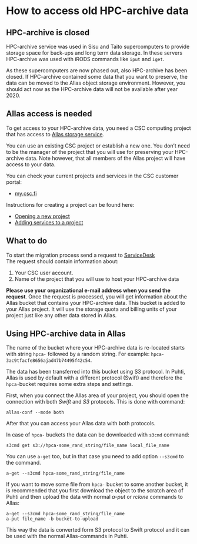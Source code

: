 # How to access old HPC-archive data


## HPC-archive is closed

HPC-archive service was used in Sisu and Taito supercomputers to provide storage space for back-ups and long term data storage.
In these servers HPC-archive was used with iRODS commands like `iput` and `iget`.

As these supercomputers are now phased out, also HPC-archive has been closed. 
If HPC-archive contained some data that you want to preserve, the data can 
be moved to the Allas object storage environment. However, you should act now as the HPC-archive 
data will not be available after year 2020.

## Allas access is needed

To get access to your HPC-archive data, you need a CSC computing project 
that has access to [Allas storage service](./index.md).

You can use an existing CSC project or establish a new one. You 
don’t need to be the manager of the project that you will use for 
preserving your HPC-archive data. Note however, that all members of the Allas 
project will have access to your data.

You can check your current projects and services in the CSC customer portal:

*    [my.csc.fi](https://my.csc.fi)

Instructions for creating a project can be found here:

*    [Opening a new project](./../../accounts/how-to-create-new-project.md)
*    [Adding services to a project](./../../accounts/how-to-add-service-access-for-project.md)

## What to do

To start the migration process send a request to [ServiceDesk](mailto:servicedesk@csc.fi)  
The request should contain information about:

1. Your CSC user account.
2. Name of the project that you will use to host your HPC-archive data

**Please use your organizational e-mail address when you send the request**. 
Once the request is processed, you will get information about the Allas bucket 
that contains your HPC-archive data. This bucket is added to your Allas project. 
It will use the storage quota and billing units of your project just like any 
other data stored in Allas.


## Using HPC-archive data in Allas

The name of the bucket where your HPC-archive data is re-located starts with string `hpca-` followed 
by a random string. For example: `hpca-3ac9tfacfe8656ajad47b74495f42c54`.

The data has been transferred into this bucket using S3 protocol. In Puhti, Allas is used by default 
with a different protocol (Swift) and therefore the `hpca-`bucket requires some extra steps and settings.

First, when you connect the Allas area of your project, you should open the connection with both _Swift_ and _S3_ protocols.
This is done with command:
```text
allas-conf --mode both
```
After that you can access your Allas data with both protocols. 

In case of `hpca-` buckets the data can be downloaded with `s3cmd` command:
```text
s3cmd get s3://hpca-some_rand_string/file_name local_file_name
```
You can use `a-get` too, but in that case you need to add option `--s3cmd`  to the command.
```text
a-get --s3cmd hpca-some_rand_string/file_name
```
If you want to move some file from `hpca-` bucket to some another bucket, it is recommended 
that you first download the object to the scratch area of Puhti and then upload the data with
normal _a-put_ or _rclone_ commands to Allas:

```text
a-get --s3cmd hpca-some_rand_string/file_name
a-put file_name -b bucket-to-upload
```
This way the data is converted form S3 protocol to Swift protocol and it can be used with the normal Allas-commands in Puhti.

